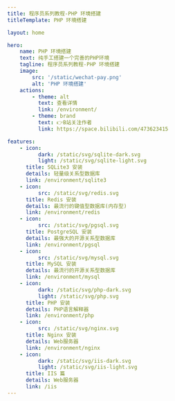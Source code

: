 ```yaml
---
title: 程序员系列教程-PHP 环境搭建
titleTemplate: PHP 环境搭建

layout: home

hero:
    name: PHP 环境搭建
    text: 纯手工搭建一个完善的PHP环境
    tagline: 程序员系列教程-PHP 环境搭建
    image:
        src: '/static/wechat-pay.png'
        alt: 'PHP 环境搭建'
    actions:
        - theme: alt
          text: 查看详情
          link: /environment/
        - theme: brand
          text: 👉B站关注作者
          link: https://space.bilibili.com/473623415

features:
    - icon:
          dark: /static/svg/sqlite-dark.svg
          light: /static/svg/sqlite-light.svg
      title: SQLite3 安装
      details: 轻量级关系型数据库
      link: /environment/sqlite3
    - icon:
          src: /static/svg/redis.svg
      title: Redis 安装
      details: 最流行的键值型数据库(内存型)
      link: /environment/redis
    - icon:
          src: /static/svg/pgsql.svg
      title: PostgreSQL 安装
      details: 最强大的开源关系型数据库
      link: /environment/pgsql
    - icon:
          src: /static/svg/mysql.svg
      title: MySQL 安装
      details: 最流行的开源关系型数据库
      link: /environment/mysql
    - icon:
          dark: /static/svg/php-dark.svg
          light: /static/svg/php.svg
      title: PHP 安装
      details: PHP语言解释器
      link: /environment/php
    - icon:
          src: /static/svg/nginx.svg
      title: Nginx 安装
      details: Web服务器
      link: /environment/nginx
    - icon:
          dark: /static/svg/iis-dark.svg
          light: /static/svg/iis-light.svg
      title: IIS 篇
      details: Web服务器
      link: /iis
---
```

